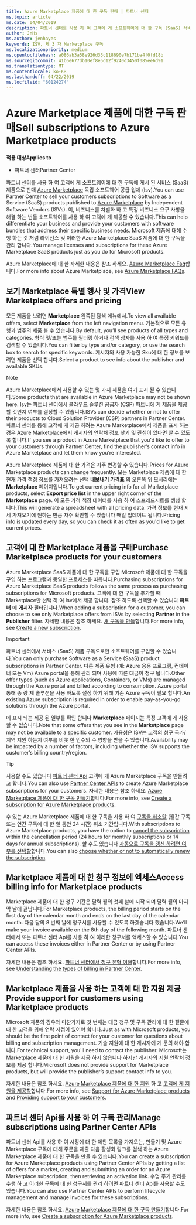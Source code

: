 ```yaml
---
title: Azure Marketplace 제품에 대 한 구독 판매 | 파트너 센터
ms.topic: article
ms.date: 04/04/2019
description: 파트너 센터를 사용 하 여 고객에 게 소프트웨어에 대 한 구독 (SaaS) 서비스로 판매 독립 소프트웨어 공급 업체 (Isv)에서 Azure Marketplace에 제품 게시 합니다.
author: JnHs
ms.author: jenhayes
keywords: ISV, 제 3 자 Marketplace 구독
ms.localizationpriority: medium
ms.openlocfilehash: a086ab3a58e926d33c118690e7b171ba4f0fd18b
ms.sourcegitcommit: 41b6e677db10ef8e5d12f9240d3450f085ee6d91
ms.translationtype: MT
ms.contentlocale: ko-KR
ms.lasthandoff: 04/22/2019
ms.locfileid: "60124274"
---
```

# <a name="sell-subscriptions-to-azure-marketplace-products"></a><span data-ttu-id="525c0-104">Azure Marketplace 제품에 대한 구독 판매</span><span class="sxs-lookup"><span data-stu-id="525c0-104">Sell subscriptions to Azure Marketplace products</span></span>

<span data-ttu-id="525c0-105">**적용 대상**</span><span class="sxs-lookup"><span data-stu-id="525c0-105">**Applies to**</span></span>

- <span data-ttu-id="525c0-106">파트너 센터</span><span class="sxs-lookup"><span data-stu-id="525c0-106">Partner Center</span></span>

<span data-ttu-id="525c0-107">파트너 센터를 사용 하 여 고객에 게 소프트웨어에 대 한 구독에 게시 된 서비스 (SaaS) 제품으로 판매 [Azure Marketplace](https://azuremarketplace.microsoft.com/marketplace) 독립 소프트웨어 공급 업체 (Isv).</span><span class="sxs-lookup"><span data-stu-id="525c0-107">You can use Partner Center to sell your customers subscriptions to Software as a Service (SaaS) products published to [Azure Marketplace](https://azuremarketplace.microsoft.com/marketplace) by Independent Software Vendors (ISVs).</span></span> <span data-ttu-id="525c0-108">이, 비즈니스를 차별화 하 고 특정 비즈니스 요구 사항을 해결 하는 번들 소프트웨어를 사용 하 여 고객에 게 제공할 수 있습니다.</span><span class="sxs-lookup"><span data-stu-id="525c0-108">This can help differentiate your business and provide your customers with software bundles that address their specific business needs.</span></span> <span data-ttu-id="525c0-109">Microsoft 제품에 대해 수행 하는 것 처럼 라이선스 및 이러한 Azure Marketplace SaaS 제품에 대 한 구독을 관리 합니다.</span><span class="sxs-lookup"><span data-stu-id="525c0-109">You manage licenses and subscriptions for these Azure Marketplace SaaS products just as you do for Microsoft products.</span></span>

<span data-ttu-id="525c0-110">Azure Marketplace에 대 한 자세한 내용은 참조 하세요. [Azure Marketplace Faq](https://docs.microsoft.com/azure/marketplace/marketplace-faq-publisher-guide)합니다.</span><span class="sxs-lookup"><span data-stu-id="525c0-110">For more info about Azure Marketplace, see [Azure Marketplace FAQs](https://docs.microsoft.com/azure/marketplace/marketplace-faq-publisher-guide).</span></span>

## <a name="view-marketplace-offers-and-pricing"></a><span data-ttu-id="525c0-111">보기 Marketplace 특별 행사 및 가격</span><span class="sxs-lookup"><span data-stu-id="525c0-111">View Marketplace offers and pricing</span></span>

<span data-ttu-id="525c0-112">모든 제품을 보려면 **Marketplace** 왼쪽된 탐색 메뉴에서.</span><span class="sxs-lookup"><span data-stu-id="525c0-112">To view all available offers, select **Marketplace** from the left navigation menu.</span></span> <span data-ttu-id="525c0-113">기본적으로 모든 유형과 범주의 제품 볼 수 있습니다.</span><span class="sxs-lookup"><span data-stu-id="525c0-113">By default, you’ll see products of all types and categories.</span></span> <span data-ttu-id="525c0-114">형식 및/또는 범주를 필터링 하거나 검색 상자를 사용 하 여 특정 키워드를 검색할 수 있습니다.</span><span class="sxs-lookup"><span data-stu-id="525c0-114">You can filter by type and/or category, or use the search box to search for specific keywords.</span></span> <span data-ttu-id="525c0-115">게시자와 사용 가능한 Sku에 대 한 정보를 보려면 제품을 선택 합니다.</span><span class="sxs-lookup"><span data-stu-id="525c0-115">Select a product to see info about the publisher and available SKUs.</span></span>

> [!NOTE]
> <span data-ttu-id="525c0-116">Azure Marketplace에서 사용할 수 있는 몇 가지 제품을 여기 표시 될 수 있습니다.</span><span class="sxs-lookup"><span data-stu-id="525c0-116">Some products that are available in Azure Marketplace may not be shown here.</span></span> <span data-ttu-id="525c0-117">Isv는 파트너 센터에서 클라우드 솔루션 공급자 (CSP) 파트너에 게 제품을 제공할 것인지 여부를 결정할 수 있습니다.</span><span class="sxs-lookup"><span data-stu-id="525c0-117">ISVs can decide whether or not to offer their products to Cloud Solution Provider (CSP) partners in Partner Center.</span></span> <span data-ttu-id="525c0-118">파트너 센터를 통해 고객에 게 제공 하려는 Azure Marketplace에서 제품을 표시 하는 경우 Azure Marketplace에서 게시자의 연락처 정보 찾기 및 관심이 있다면 알 수 있도록 합니다.</span><span class="sxs-lookup"><span data-stu-id="525c0-118">If you see a product in Azure Marketplace that you'd like to offer to your customers through Partner Center, find the publisher’s contact info in Azure Marketplace and let them know you’re interested.</span></span>

<span data-ttu-id="525c0-119">Azure Marketplace 제품에 대 한 가격은 자주 변경할 수 있습니다.</span><span class="sxs-lookup"><span data-stu-id="525c0-119">Prices for Azure Marketplace products can change frequently.</span></span> <span data-ttu-id="525c0-120">모든 Marketplace 제품에 대 한 현재 가격 책정 정보를 가져오려는 선택 **내보내기 가격표** 의 오른쪽 위 모서리에는 **Marketplace** 페이지입니다.</span><span class="sxs-lookup"><span data-stu-id="525c0-120">To get current pricing info for all Marketplace products, select **Export price list** in the upper right corner of the **Marketplace** page.</span></span> <span data-ttu-id="525c0-121">이 모든 가격 책정 데이터를 사용 하 여 스프레드시트를 생성 합니다.</span><span class="sxs-lookup"><span data-stu-id="525c0-121">This will generate a spreadsheet with all pricing data.</span></span> <span data-ttu-id="525c0-122">가격 정보를 현재 시세 가져오기에 원하는 만큼 자주 확인할 수 있습니다 매일 업데이트 됩니다.</span><span class="sxs-lookup"><span data-stu-id="525c0-122">Pricing info is updated every day, so you can check it as often as you'd like to get current prices.</span></span>

## <a name="purchase-marketplace-products-for-your-customers"></a><span data-ttu-id="525c0-123">고객에 대 한 Marketplace 제품을 구매</span><span class="sxs-lookup"><span data-stu-id="525c0-123">Purchase Marketplace products for your customers</span></span>

<span data-ttu-id="525c0-124">Azure Marketplace SaaS 제품에 대 한 구독을 구입 Microsoft 제품에 대 한 구독을 구입 하는 프로그램과 동일한 프로세스를 따릅니다.</span><span class="sxs-lookup"><span data-stu-id="525c0-124">Purchasing subscriptions for Azure Marketplace SaaS products follows the same process as purchasing subscriptions for Microsoft products.</span></span> <span data-ttu-id="525c0-125">고객에 대 한 구독을 추가할 때 Marketplace만 선택 하 여 Isv에서 제공 합니다. 참조 하도록 선택할 수 있습니다 **파트너** 에 **게시자** 필터입니다.</span><span class="sxs-lookup"><span data-stu-id="525c0-125">When adding a subscription for a customer, you can choose to see only Marketplace offers from ISVs by selecting **Partner** in the **Publisher** filter.</span></span> <span data-ttu-id="525c0-126">자세한 내용은 참조 하세요. [새 구독을 만들](create-a-new-subscription.md)합니다.</span><span class="sxs-lookup"><span data-stu-id="525c0-126">For more info, see [Create a new subscription](create-a-new-subscription.md).</span></span>

> [!IMPORTANT]
> <span data-ttu-id="525c0-127">파트너 센터에서 서비스 (SaaS) 제품 구독으로만 소프트웨어를 구입할 수 있습니다.</span><span class="sxs-lookup"><span data-stu-id="525c0-127">You can only purchase Software as a Service (SaaS) product subscriptions in Partner Center.</span></span> <span data-ttu-id="525c0-128">다른 제품 유형 (예: Azure 응용 프로그램, 컨테이너 또는 Vm) Azure portal을 통해 관리 되며 사용에 따른 대금이 청구 됩니다.</span><span class="sxs-lookup"><span data-stu-id="525c0-128">Other offer types (such as Azure applications, Containers, or VMs) are managed through the Azure portal and billed according to consumption.</span></span> <span data-ttu-id="525c0-129">Azure portal 통해 종 량 제 솔루션을 사용 하도록 설정 하기 위해 기존 Azure 구독이 필요 합니다.</span><span class="sxs-lookup"><span data-stu-id="525c0-129">An existing Azure subscription is required in order to enable pay-as-you-go solutions through the Azure portal.</span></span>

<span data-ttu-id="525c0-130">에 표시 되는 제공 된 일부를 확인 합니다 **Marketplace** 페이지는 특정 고객에 게 사용할 수 없습니다.</span><span class="sxs-lookup"><span data-stu-id="525c0-130">Note that some offers that you see in the **Marketplace** page may not be available to a specific customer.</span></span> <span data-ttu-id="525c0-131">가용성은 ISV는 고객의 청구 국가/지역 지원 하는지 여부를 비롯 한 인수의 수 영향을 받을 수 있습니다.</span><span class="sxs-lookup"><span data-stu-id="525c0-131">Availability may be impacted by a number of factors, including whether the ISV supports the customer’s billing country/region.</span></span>

> [!TIP]
> <span data-ttu-id="525c0-132">사용할 수도 있습니다 [파트너 센터 Api](https://docs.microsoft.com/partner-center/develop/) 고객에 게 Azure Marketplace 구독을 만들려고 합니다.</span><span class="sxs-lookup"><span data-stu-id="525c0-132">You can also use [Partner Center APIs](https://docs.microsoft.com/partner-center/develop/) to create Azure Marketplace subscriptions for your customers.</span></span> <span data-ttu-id="525c0-133">자세한 내용은 참조 하세요. [Azure Marketplace 제품에 대 한 구독 만들기](https://docs.microsoft.com/partner-center/develop/create-subscription-azure-marketplace-products)합니다.</span><span class="sxs-lookup"><span data-stu-id="525c0-133">For more info, see [Create a subscription for Azure Marketplace products](https://docs.microsoft.com/partner-center/develop/create-subscription-azure-marketplace-products).</span></span>

<span data-ttu-id="525c0-134">수 있는 Azure Marketplace 제품에 대 한 구독을 사용 하 여 [구독을 취소할](https://docs.microsoft.com/partner-center/create-a-new-subscription#cancel-a-subscription) (월간 구독 또는 연간 구독에 대 한 일 동안 24 시간) 취소 기간입니다.</span><span class="sxs-lookup"><span data-stu-id="525c0-134">With subscriptions to Azure Marketplace products, you have the option to [cancel the subscription](https://docs.microsoft.com/partner-center/create-a-new-subscription#cancel-a-subscription) within the cancellation period (24 hours for monthly subscriptions or 14 days for annual subscriptions).</span></span> <span data-ttu-id="525c0-135">할 수도 있습니다 [자동으로 구독을 갱신 하려면 여부를 선택할](https://docs.microsoft.com/partner-center/create-a-new-subscription#choose-whether-to-automatically-renew-an-azure-marketplace-subscription)합니다.</span><span class="sxs-lookup"><span data-stu-id="525c0-135">You can also [choose whether or not to automatically renew the subscription](https://docs.microsoft.com/partner-center/create-a-new-subscription#choose-whether-to-automatically-renew-an-azure-marketplace-subscription).</span></span>

## <a name="access-billing-info-for-marketplace-products"></a><span data-ttu-id="525c0-136">Marketplace 제품에 대 한 청구 정보에 액세스</span><span class="sxs-lookup"><span data-stu-id="525c0-136">Access billing info for Marketplace products</span></span>

<span data-ttu-id="525c0-137">Marketplace 제품에 대 한 청구 기간은 달력 월의 첫째 날에 시작 되며 달력 월의 마지막 날에 끝납니다.</span><span class="sxs-lookup"><span data-stu-id="525c0-137">For Marketplace products, the billing period starts on the first day of the calendar month and ends on the last day of the calendar month.</span></span> <span data-ttu-id="525c0-138">다음 달의 8 번째 날에 청구서를 사용할 수 있도록 하겠습니다 했습니다.</span><span class="sxs-lookup"><span data-stu-id="525c0-138">We’ll make your invoice available on the 8th day of the following month.</span></span> <span data-ttu-id="525c0-139">파트너 센터에서 또는 파트너 센터 Api를 사용 하 여 이러한 청구서를 액세스할 수 있습니다.</span><span class="sxs-lookup"><span data-stu-id="525c0-139">You can access these invoices either in Partner Center or by using Partner Center APIs.</span></span>

<span data-ttu-id="525c0-140">자세한 내용은 참조 하세요. [파트너 센터에서 청구 유형 이해](https://docs.microsoft.com/partner-center/billing-different-types#billing-for-one-time-and-select-recurring-charges)합니다.</span><span class="sxs-lookup"><span data-stu-id="525c0-140">For more info, see [Understanding the types of billing in Partner Center](https://docs.microsoft.com/partner-center/billing-different-types#billing-for-one-time-and-select-recurring-charges).</span></span>

## <a name="provide-support-for-customers-using-marketplace-products"></a><span data-ttu-id="525c0-141">Marketplace 제품을 사용 하는 고객에 대 한 지원 제공</span><span class="sxs-lookup"><span data-stu-id="525c0-141">Provide support for customers using Marketplace products</span></span>

<span data-ttu-id="525c0-142">Microsoft 제품의 경우와 마찬가지로 첫 번째는 대금 청구 및 구독 관리에 대 한 질문에 대 한 고객을 위해 연락 지점이 있어야 합니다.</span><span class="sxs-lookup"><span data-stu-id="525c0-142">Just as with Microsoft products, you should be the first point of contact for your customer for questions about billing and subscription management.</span></span> <span data-ttu-id="525c0-143">기술 지원에 대 한 게시자에 게 문의 해야 합니다.</span><span class="sxs-lookup"><span data-stu-id="525c0-143">For technical support, you'll need to contact the publisher.</span></span> <span data-ttu-id="525c0-144">Microsoft는 Marketplace 제품에 대 한 지원을 제공 하지 않습니다 하지만 게시자의 지원 연락처 정보를 제공 합니다.</span><span class="sxs-lookup"><span data-stu-id="525c0-144">Microsoft does not provide support for Marketplace products, but will provide the publisher’s support contact info to you.</span></span>

<span data-ttu-id="525c0-145">자세한 내용은 참조 하세요. [Azure Marketplace 제품에 대 한 지원](https://docs.microsoft.com/partner-center/report-problems-on-behalf-of-a-customer#support-for-azure-marketplace-products) 하 고 [고객에 게 지원을 제공할](https://docs.microsoft.com/partner-center/customer-support)합니다.</span><span class="sxs-lookup"><span data-stu-id="525c0-145">For more info, see [Support for Azure Marketplace products](https://docs.microsoft.com/partner-center/report-problems-on-behalf-of-a-customer#support-for-azure-marketplace-products) and [Providing support to your customers](https://docs.microsoft.com/partner-center/customer-support).</span></span>

## <a name="manage-subscriptions-using-partner-center-apis"></a><span data-ttu-id="525c0-146">파트너 센터 Api를 사용 하 여 구독 관리</span><span class="sxs-lookup"><span data-stu-id="525c0-146">Manage subscriptions using Partner Center APIs</span></span>

<span data-ttu-id="525c0-147">파트너 센터 Api를 사용 하 여 시장에 대 한 제안 목록을 가져오는, 만들기 및 Azure Marketplace 구독에 대해 주문을 제출 다음 활성화 링크를 검색 하는 Azure Marketplace 제품에 대 한 구독을 만들 수 있습니다.</span><span class="sxs-lookup"><span data-stu-id="525c0-147">You can create a subscription for Azure Marketplace products using Partner Center APIs by getting a list of offers for a market, creating and submitting an order for an Azure Marketplace subscription, then retrieving an activation link.</span></span> <span data-ttu-id="525c0-148">수명 주기 관리를 수행 하 고 이러한 구독에 대 한 청구서를 관리 하려면 파트너 센터 Api를 사용할 수도 있습니다.</span><span class="sxs-lookup"><span data-stu-id="525c0-148">You can also use Partner Center APIs to perform lifecycle management and manage invoices for these subscriptions.</span></span>

<span data-ttu-id="525c0-149">자세한 내용은 참조 하세요. [Azure Marketplace 제품에 대 한 구독 만들기](https://docs.microsoft.com/partner-center/develop/create-subscription-azure-marketplace-products)합니다.</span><span class="sxs-lookup"><span data-stu-id="525c0-149">For more info, see [Create a subscription for Azure Marketplace products](https://docs.microsoft.com/partner-center/develop/create-subscription-azure-marketplace-products).</span></span>